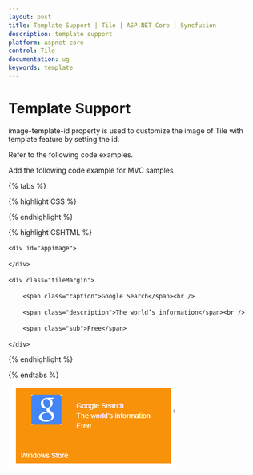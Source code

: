```yaml
---
layout: post
title: Template Support | Tile | ASP.NET Core | Syncfusion
description: template support
platform: aspnet-core
control: Tile
documentation: ug
keywords: template
---
```


# Template Support

image-template-id property is used to customize the image of Tile with template feature by setting the id.

Refer to the following code examples.

Add the following code example for MVC samples 

{% tabs %}
 
{% highlight CSS %}

<style>

	#appimage 
	{

		background-image: url("http://js.syncfusion.com/UG/mobile/content/google.png");

		background-position: center center;

		background-repeat: no-repeat;

		background-size: 50% auto;

		display: table-cell;

		width: 45%;

	}

	.tileMargin 
	{

		display: table-cell;

		padding-top: 25px;

	}

	.e-tile-template 
	{

		display: table;

		height: 100%;

		width: 100%;

	}

</style>

{% endhighlight %}



{% highlight CSHTML %}

 						
<ej-tile id="tile" image-template-id="imageTemplate" image-position="@TileImagePosition.Fill" tile-size="@TileSize.Wide">
    <e-tile-caption  enabled="true" text="Windows Store" />
</ej-tile>

<div id="imageTemplate">

    <div id="appimage">

    </div>

    <div class="tileMargin">

        <span class="caption">Google Search</span><br />

        <span class="description">The world’s information</span><br />

        <span class="sub">Free</span>

    </div>


{% endhighlight %}

{% endtabs %} 

![](Template-Support_images/Template-Support_img1.png)



